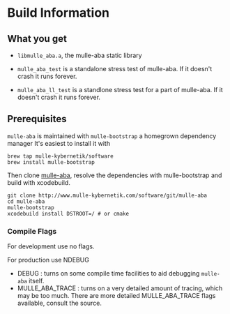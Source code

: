 # Build Information


## What you get

* `libmulle_aba.a`, the mulle-aba static library

* `mulle_aba_test` is a standalone stress test of mulle-aba. If it doesn't crash
it runs forever.
* `mulle_aba_ll_test` is a standlone stress test for a part of mulle-aba. If it
doesn't crash it runs forever.

## Prerequisites

`mulle-aba` is maintained with `mulle-bootstrap` a homegrown dependency manager
It's easiest to install it with

```console
brew tap mulle-kybernetik/software
brew install mulle-bootstrap
```

Then clone [mulle-aba](http://www.mulle-kybernetik.com/software/git/mulle-aba),
resolve the dependencies with mulle-bootstrap and build with xcodebuild.

```console
git clone http://www.mulle-kybernetik.com/software/git/mulle-aba
cd mulle-aba
mulle-bootstrap
xcodebuild install DSTROOT=/ # or cmake
```


### Compile Flags

For development use no flags.

For production use NDEBUG

* DEBUG : turns on some compile time facilities to aid debugging `mulle-aba` itself.
* MULLE_ABA_TRACE : turns on a very detailed amount of tracing, which may be too much. There are more detailed MULLE_ABA_TRACE flags available, consult the source.




